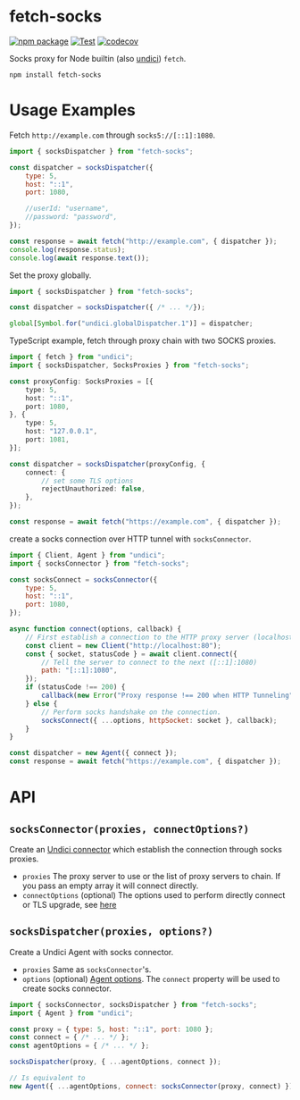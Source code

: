 # fetch-socks

[![npm package](https://img.shields.io/npm/v/fetch-socks.svg)](https://npmjs.com/package/fetch-socks)
[![Test](https://github.com/Kaciras/fetch-socks/actions/workflows/test.yml/badge.svg)](https://github.com/Kaciras/fetch-socks/actions/workflows/test.yml)
[![codecov](https://codecov.io/gh/Kaciras/fetch-socks/branch/master/graph/badge.svg?token=DJLSKIKYBJ)](https://codecov.io/gh/Kaciras/fetch-socks)

Socks proxy for Node builtin (also [undici](https://github.com/nodejs/undici)) `fetch`.

```shell
npm install fetch-socks
```

# Usage Examples

Fetch `http://example.com` through `socks5://[::1]:1080`.

```javascript
import { socksDispatcher } from "fetch-socks";

const dispatcher = socksDispatcher({
    type: 5,
    host: "::1",
    port: 1080,

    //userId: "username",
    //password: "password",
});

const response = await fetch("http://example.com", { dispatcher });
console.log(response.status);
console.log(await response.text());
```

Set the proxy globally.

```javascript
import { socksDispatcher } from "fetch-socks";

const dispatcher = socksDispatcher({ /* ... */});

global[Symbol.for("undici.globalDispatcher.1")] = dispatcher;
````

TypeScript example, fetch through proxy chain with two SOCKS proxies.

```typescript
import { fetch } from "undici";
import { socksDispatcher, SocksProxies } from "fetch-socks";

const proxyConfig: SocksProxies = [{
    type: 5,
    host: "::1",
    port: 1080,
}, {
    type: 5,
    host: "127.0.0.1",
    port: 1081,
}];

const dispatcher = socksDispatcher(proxyConfig, {
    connect: {
        // set some TLS options
        rejectUnauthorized: false,
    },
});

const response = await fetch("https://example.com", { dispatcher });
```

create a socks connection over HTTP tunnel with `socksConnector`.

```javascript
import { Client, Agent } from "undici";
import { socksConnector } from "fetch-socks";

const socksConnect = socksConnector({
    type: 5,
    host: "::1",
    port: 1080,
});

async function connect(options, callback) {
    // First establish a connection to the HTTP proxy server (localhost:80).
    const client = new Client("http://localhost:80");
    const { socket, statusCode } = await client.connect({
        // Tell the server to connect to the next ([::1]:1080)
        path: "[::1]:1080",
    });
    if (statusCode !== 200) {
        callback(new Error("Proxy response !== 200 when HTTP Tunneling"));
    } else {
        // Perform socks handshake on the connection.
        socksConnect({ ...options, httpSocket: socket }, callback);
    }
}

const dispatcher = new Agent({ connect });
const response = await fetch("https://example.com", { dispatcher });
```

# API

## `socksConnector(proxies, connectOptions?)`

Create an [Undici connector](https://undici.nodejs.org/#/docs/api/Connector) which establish the connection through socks proxies.

* `proxies` The proxy server to use or the list of proxy servers to chain. If you pass an empty array it will connect directly.
* `connectOptions` (optional) The options used to perform directly connect or TLS upgrade, see [here](https://undici.nodejs.org/#/docs/api/Connector?id=parameter-buildconnectorbuildoptions)

## `socksDispatcher(proxies, options?)`

Create a Undici Agent with socks connector.

* `proxies` Same as `socksConnector`'s.
* `options` (optional) [Agent options](https://undici.nodejs.org/#/docs/api/Agent). The `connect` property will be used to create socks connector.

```javascript
import { socksConnector, socksDispatcher } from "fetch-socks";
import { Agent } from "undici";

const proxy = { type: 5, host: "::1", port: 1080 };
const connect = { /* ... */ };
const agentOptions = { /* ... */ };

socksDispatcher(proxy, { ...agentOptions, connect });

// Is equivalent to
new Agent({ ...agentOptions, connect: socksConnector(proxy, connect) });
```
